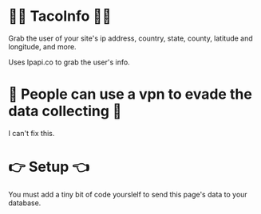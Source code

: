 # 😵‍💫 TacoInfo 😵‍💫
Grab the user of your site's ip address, country, state, county, latitude and longitude, and more.

Uses Ipapi.co to grab the user's info.

 # 🥸 People can use a vpn to evade the data collecting 🥸
I can't fix this.

# 👉 Setup 👈
You must add a tiny bit of code yourslelf to send this page's data to your database.
